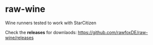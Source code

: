 # raw-wine
Wine runners tested to work with StarCitizen

Check the **releases** for downlaods:
https://github.com/rawfoxDE/raw-wine/releases

